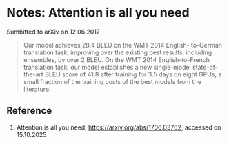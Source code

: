# Notes: Attention is all you need
Sumbitted to arXiv on 12.06.2017

> Our model achieves 28.4 BLEU on the WMT 2014 English-
to-German translation task, improving over the existing best results, including
ensembles, by over 2 BLEU. On the WMT 2014 English-to-French translation task,
our model establishes a new single-model state-of-the-art BLEU score of 41.8 after
training for 3.5 days on eight GPUs, a small fraction of the training costs of the
best models from the literature.

> 

## Reference
1. Attention is all you need, https://arxiv.org/abs/1706.03762, accessed on 15.10.2025